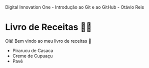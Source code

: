 Digital Innovation One - Introdução ao Git e ao GitHub - Otávio Reis

# Livro de Receitas :man_cook:


Olá! Bem vindo ao meu livro de receitas :wave:

- Pirarucu de Casaca
- Creme de Cupuaçu
- Pavê
